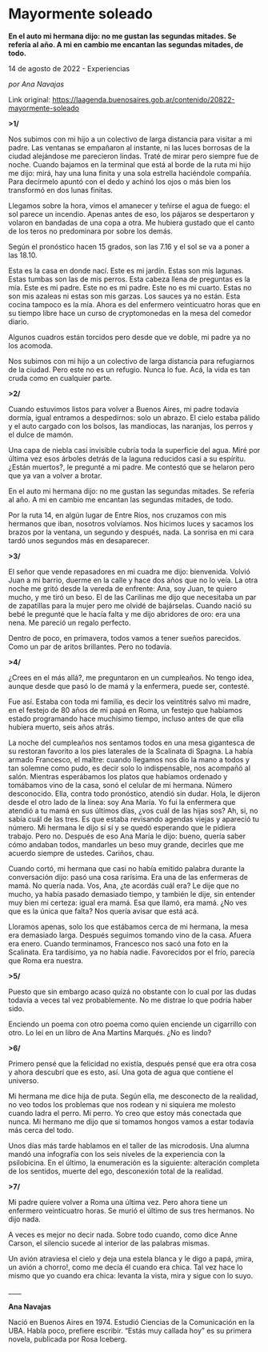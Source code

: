 # Mayormente soleado

**En el auto mi hermana dijo: no me gustan las segundas mitades. Se refería al año. A mi en cambio me encantan las segundas mitades, de todo.**

14 de agosto de 2022 - Experiencias

_por Ana Navajas_

Link original: https://laagenda.buenosaires.gob.ar/contenido/20822-mayormente-soleado



**>1/**




Nos subimos con mi hijo a un colectivo de larga distancia para visitar a mi padre. Las ventanas se empañaron al instante, ni las luces borrosas de la ciudad alejándose me parecieron lindas. Traté de mirar pero siempre fue de noche. Cuando bajamos en la terminal que está al borde de la ruta mi hijo me dijo: mirá, hay una luna finita y una sola estrella haciéndole compañía. Para decírmelo apuntó con el dedo y achinó los ojos o más bien los transformó en dos lunas finitas.




Llegamos sobre la hora, vimos el amanecer y teñirse el agua de fuego: el sol parece un incendio. Apenas antes de eso, los pájaros se despertaron y volaron en bandadas de una copa a otra. Me hubiera gustado que el canto de los teros no predominara por sobre los demás.




Según el pronóstico hacen 15 grados, son las 7.16 y el sol se va a poner a las 18.10.




Esta es la casa en donde nací. Este es mi jardín. Estas son mis lagunas. Estas tumbas son las de mis perros. Esta cabeza llena de preguntas es la mía. Este es mi padre. Este no es mi padre. Este no es mi cuarto. Estas no son mis azaleas ni estas son mis garzas. Los sauces ya no están. Esta cocina tampoco es la mía. Ahora es del enfermero veinticuatro horas que en su tiempo libre hace un curso de cryptomonedas en la mesa del comedor diario.




Algunos cuadros están torcidos pero desde que ve doble, mi padre ya no los acomoda.




Nos subimos con mi hijo a un colectivo de larga distancia para refugiarnos de la ciudad. Pero este no es un refugio. Nunca lo fue. Acá, la vida es tan cruda como en cualquier parte.




**>2/**




Cuando estuvimos listos para volver a Buenos Aires, mi padre todavía dormía, igual entramos a despedirnos: solo un abrazo. El cielo estaba pálido y el auto cargado con los bolsos, las mandiocas, las naranjas, los perros y el dulce de mamón.




Una capa de niebla casi invisible cubría toda la superficie del agua. Miré por última vez esos árboles detrás de la laguna reducidos casi a su espíritu. ¿Están muertos?, le pregunté a mi padre. Me contestó que se helaron pero que ya van a volver a brotar.




En el auto mi hermana dijo: no me gustan las segundas mitades. Se refería al año. A mi en cambio me encantan las segundas mitades, de todo.




Por la ruta 14, en algún lugar de Entre Ríos, nos cruzamos con mis hermanos que iban, nosotros volvíamos. Nos hicimos luces y sacamos los brazos por la ventana, un segundo y después, nada. La sonrisa en mi cara tardó unos segundos más en desaparecer.




**>3/**




El señor que vende repasadores en mi cuadra me dijo: bienvenida. Volvió Juan a mi barrio, duerme en la calle y hace dos años que no lo veía. La otra noche me gritó desde la vereda de enfrente: Ana, soy Juan, te quiero mucho, y me tiró un beso. El de las Carilinas me dijo que necesitaba un par de zapatillas para la mujer pero me olvidé de bajárselas. Cuando nació su bebé le pregunté que le hacía falta y me dijo abridores de oro: era una nena. Me pareció un regalo perfecto.




Dentro de poco, en primavera, todos vamos a tener sueños parecidos. Como un par de aritos brillantes. Pero no todavía.




**>4/**




¿Crees en el más allá?, me preguntaron en un cumpleaños. No tengo idea, aunque desde que pasó lo de mamá y la enfermera, puede ser, contesté.




Fue así. Estaba con toda mi familia, es decir los veintitrés salvo mi madre, en el festejo de 80 años de mi papá en Roma, un festejo que habíamos estado programando hace muchísimo tiempo, incluso antes de que ella hubiera muerto, seis años atrás.




La noche del cumpleaños nos sentamos todos en una mesa gigantesca de su restoran favorito a los pies laterales de la Scalinata di Spagna. La había armado Francesco, el maître: cuando llegamos nos dio la mano a todos y tan solemne como pudo, es decir solo lo indispensable, nos acompañó al salón. Mientras esperábamos los platos que habíamos ordenado y tomábamos vino de la casa, sonó el celular de mi hermana. Número desconocido. Ella, contra todo pronóstico, atendió sin dudar. Hola, le dijeron desde el otro lado de la línea: soy Ana María. Yo fui la enfermera que atendió a tu mamá en sus últimos días, ¿vos cuál de las hijas sos? Ah, si, no sabía cuál de las tres. Es que estaba revisando agendas viejas y apareció tu número. Mi hermana le dijo sí sí y se quedó esperando que le pidiera trabajo. Pero no. Después de eso Ana María le dijo: bueno, quería saber cómo andaban todos, mandarles un beso muy grande, decirles que me acuerdo siempre de ustedes. Cariños, chau.




Cuando cortó, mi hermana que casi no había emitido palabra durante la conversación dijo: pasó una cosa rarísima. Era una de las enfermeras de mamá. No quería nada. Vos, Ana, ¿te acordás cuál era? Le dije que no mucho, ya había pasado demasiado tiempo, y también le dije, sin entender muy bien mi certeza: igual era mamá. Esa que llamó, era mamá. ¿No ves que es la única que falta? Nos quería avisar que está acá.




Lloramos apenas, solo los que estábamos cerca de mi hermana, la mesa era demasiado larga. Después seguimos tomando vino de la casa. Afuera era enero. Cuando terminamos, Francesco nos sacó una foto en la Scalinata. Era tardísimo, ya no había nadie. Favorecidos por el frío, parecía que Roma era nuestra.




**>5/**




Puesto que sin embargo acaso quizá no obstante con lo cual por las dudas todavía a veces tal vez probablemente. No me distrae lo que podría haber sido.




Enciendo un poema con otro poema como quien enciende un cigarrillo con otro. Lo leí en un libro de Ana Martins Marqués. ¿No es lindo?




**>6/**




Primero pensé que la felicidad no existía, después pensé que era otra cosa y ahora descubrí que es esto, así. Una gota de agua que contiene el universo.




Mi hermana me dice hija de puta. Según ella, me desconecto de la realidad, no veo todos los problemas que nos rodean y ni siquiera me molesto cuando ladra el perro. Mi perro. Yo creo que estoy más conectada que nunca. Mi hermano me dijo que si tomamos hongos vamos a estar todavía más cerca del todo.




Unos días más tarde hablamos en el taller de las microdosis. Una alumna mandó una infografía con los seis niveles de la experiencia con la psilobicina. En el último, la enumeración es la siguiente: alteración completa de los sentidos, muerte del ego, desconexión total de la realidad.




**>7/**




Mi padre quiere volver a Roma una última vez. Pero ahora tiene un enfermero veinticuatro horas. Se murió el último de sus tres hermanos. No dijo nada.




A veces es mejor no decir nada. Sobre todo cuando, como dice Anne Carson, el silencio sucede al interior de las palabras mismas.




Un avión atraviesa el cielo y deja una estela blanca y le digo a papá, ¡mira, un avión a chorro!, como me decía él cuando era chica. Tal vez hace lo mismo que yo cuando era chica: levanta la vista, mira y sigue con lo suyo.




\_\_\_\_




**Ana Navajas**




Nació en Buenos Aires en 1974. Estudió Ciencias de la Comunicación en la UBA. Habla poco, prefiere escribir. “Estás muy callada hoy” es su primera novela, publicada por Rosa Iceberg.



